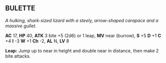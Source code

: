 ## BULETTE

_A hulking, shark-sized lizard with a steely, arrow-shaped carapace and a massive gullet._

**AC** 17, **HP** 40, **ATK** 3 bite +5 (2d6) or 1 leap, **MV** near (burrow), **S** +5 **D** +1 **C** +4 **I** -3 **W** +1 **Ch** -2, **AL** N, **LV** 8

**Leap:** Jump up to near in height and double near in distance, then make 2 bite attacks.

